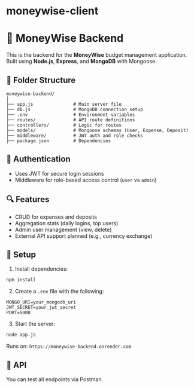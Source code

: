 # moneywise-client


# 🧠 MoneyWise Backend

This is the backend for the **MoneyWise** budget management application. Built using **Node.js**, **Express**, and **MongoDB** with Mongoose.

## 📁 Folder Structure

```
moneywise-backend/
│
├── app.js               # Main server file
├── db.js                # MongoDB connection setup
├── .env                 # Environment variables
├── routes/              # API route definitions
├── controllers/         # Logic for routes
├── models/              # Mongoose schemas (User, Expense, Deposit)
├── middleware/          # JWT auth and role checks
├── package.json         # Dependencies
```

## 🔐 Authentication

- Uses JWT for secure login sessions
- Middleware for role-based access control (`user` vs `admin`)

## 🔍 Features

- CRUD for expenses and deposits
- Aggregation stats (daily logins, top users)
- Admin user management (view, delete)
- External API support planned (e.g., currency exchange)

## 🚀 Setup

1. Install dependencies:
```bash
npm install
```

2. Create a `.env` file with the following:
```env
MONGO_URI=your_mongodb_uri
JWT_SECRET=your_jwt_secret
PORT=5000
```

3. Start the server:
```bash
node app.js
```

Runs on: `https://moneywise-backend.onrender.com`

## 🧪 API

You can test all endpoints via Postman.
